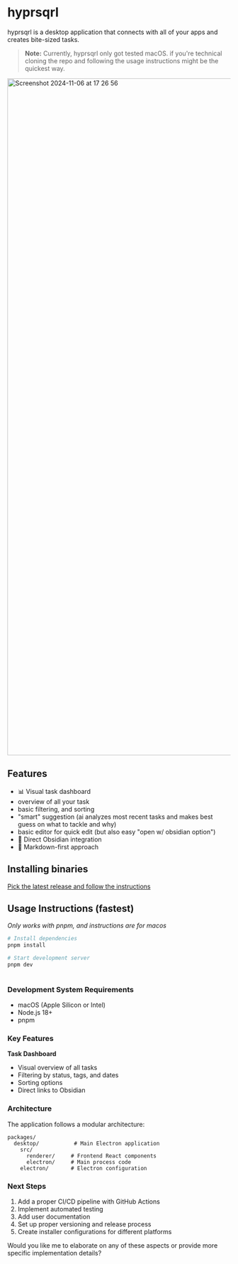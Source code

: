 # hyprsqrl 

hyprsqrl is a desktop application that connects with all of your apps and creates bite-sized tasks.


> **Note:** Currently, hyprsqrl only got tested macOS. if you're technical cloning the repo and following the usage instructions might be the quickest way.


<img width="1525" alt="Screenshot 2024-11-06 at 17 26 56" src="https://github.com/user-attachments/assets/9a77ae78-133b-4242-ba59-2c84d551f7d1">


## Features

- 📊 Visual task dashboard
 - overview of all your task
 - basic filtering, and sorting
 - "smart" suggestion (ai analyzes most recent tasks and makes best guess on what to tackle and why)
 - basic editor for quick edit (but also easy "open w/ obsidian option")
- 🔗 Direct Obsidian integration
- 📝 Markdown-first approach

## Installing binaries

[Pick the latest release and follow the instructions](https://github.com/different-ai/hypr-v0/tags)



## Usage Instructions (fastest)

_Only works with pnpm, and instructions are for macos_

```bash
# Install dependencies
pnpm install

# Start development server
pnpm dev
 
```

### Development System Requirements

- macOS (Apple Silicon or Intel)
- Node.js 18+
- pnpm


### Key Features

**Task Dashboard**
- Visual overview of all tasks
- Filtering by status, tags, and dates
- Sorting options
- Direct links to Obsidian


### Architecture

The application follows a modular architecture:

```
packages/
  desktop/           # Main Electron application
    src/
      renderer/     # Frontend React components
      electron/     # Main process code
    electron/       # Electron configuration
```

### Next Steps

1. Add a proper CI/CD pipeline with GitHub Actions
2. Implement automated testing
3. Add user documentation
4. Set up proper versioning and release process
5. Create installer configurations for different platforms

Would you like me to elaborate on any of these aspects or provide more specific implementation details?
